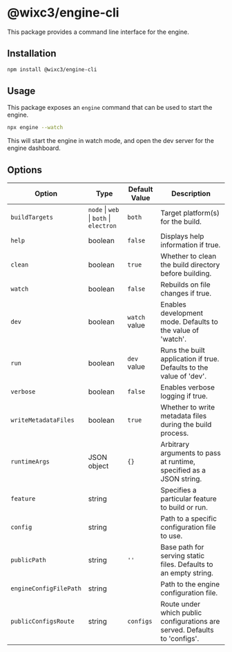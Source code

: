 # @wixc3/engine-cli

This package provides a command line interface for the engine.

## Installation

```bash
npm install @wixc3/engine-cli
```

## Usage

This package exposes an `engine` command that can be used to start the engine.

```bash
npx engine --watch
```

This will start the engine in watch mode, and open the dev server for the engine dashboard.

## Options

| Option                 | Type                                    | Default Value | Description                                                                |
|------------------------|-----------------------------------------|---------------|----------------------------------------------------------------------------|
| `buildTargets`         | `node` \| `web` \| `both` \| `electron` | `both`        | Target platform(s) for the build.                                          |
| `help`                 | boolean                                 | `false`       | Displays help information if true.                                         |
| `clean`                | boolean                                 | `true`        | Whether to clean the build directory before building.                      |
| `watch`                | boolean                                 | `false`       | Rebuilds on file changes if true.                                          |
| `dev`                  | boolean                                 | `watch` value | Enables development mode. Defaults to the value of 'watch'.                |
| `run`                  | boolean                                 | `dev` value   | Runs the built application if true. Defaults to the value of 'dev'.        |
| `verbose`              | boolean                                 | `false`       | Enables verbose logging if true.                                           |
| `writeMetadataFiles`   | boolean                                 | `true`        | Whether to write metadata files during the build process.                  |
| `runtimeArgs`          | JSON object                             | `{}`          | Arbitrary arguments to pass at runtime, specified as a JSON string.        |
| `feature`              | string                                  |               | Specifies a particular feature to build or run.                            |
| `config`               | string                                  |               | Path to a specific configuration file to use.                              |
| `publicPath`           | string                                  | `''`          | Base path for serving static files. Defaults to an empty string.           |
| `engineConfigFilePath` | string                                  |               | Path to the engine configuration file.                                     |
| `publicConfigsRoute`   | string                                  | `configs`     | Route under which public configurations are served. Defaults to 'configs'. |
